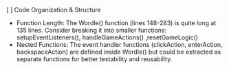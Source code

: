 [ ] Code Organization & Structure
- Function Length: The Wordle() function (lines 148-283) is quite long at 135 lines. Consider breaking it into smaller functions: setupEventListeners(), handleGameActions() ,resetGameLogic()
- Nested Functions: The event handler functions (clickAction, enterAction, backspaceAction) are defined inside Wordle() but could be extracted as separate functions for better testability and reusability.